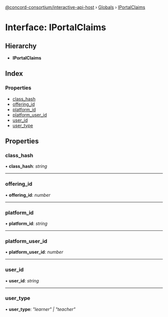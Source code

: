 [@concord-consortium/interactive-api-host](../README.md) › [Globals](../globals.md) › [IPortalClaims](iportalclaims.md)

# Interface: IPortalClaims

## Hierarchy

* **IPortalClaims**

## Index

### Properties

* [class_hash](iportalclaims.md#class_hash)
* [offering_id](iportalclaims.md#offering_id)
* [platform_id](iportalclaims.md#platform_id)
* [platform_user_id](iportalclaims.md#platform_user_id)
* [user_id](iportalclaims.md#user_id)
* [user_type](iportalclaims.md#user_type)

## Properties

###  class_hash

• **class_hash**: *string*

___

###  offering_id

• **offering_id**: *number*

___

###  platform_id

• **platform_id**: *string*

___

###  platform_user_id

• **platform_user_id**: *number*

___

###  user_id

• **user_id**: *string*

___

###  user_type

• **user_type**: *"learner" | "teacher"*
